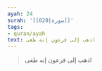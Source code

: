 ```yaml
---
ayah: 24
surah: '[[020|سورة]]'
tags:
- quran/ayah
text: اذهب إلى فرعون إنه طغى
---
```

> اذهب إلى فرعون إنه طغى
